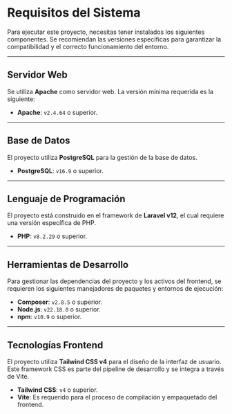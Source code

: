 # Requisitos del Sistema

Para ejecutar este proyecto, necesitas tener instalados los siguientes componentes. Se recomiendan las versiones específicas para garantizar la compatibilidad y el correcto funcionamiento del entorno.

---

## Servidor Web

Se utiliza **Apache** como servidor web. La versión mínima requerida es la siguiente:
* **Apache**: `v2.4.64` o superior.

---

## Base de Datos

El proyecto utiliza **PostgreSQL** para la gestión de la base de datos.
* **PostgreSQL**: `v16.9` o superior.

---

## Lenguaje de Programación

El proyecto está construido en el framework de **Laravel v12**, el cual requiere una versión específica de PHP.
* **PHP**: `v8.2.29` o superior.

---

## Herramientas de Desarrollo

Para gestionar las dependencias del proyecto y los activos del frontend, se requieren los siguientes manejadores de paquetes y entornos de ejecución:

* **Composer**: `v2.8.5` o superior.
* **Node.js**: `v22.18.0` o superior.
* **npm**: `v10.9` o superior.

---

## Tecnologías Frontend

El proyecto utiliza **Tailwind CSS v4** para el diseño de la interfaz de usuario. Este framework CSS es parte del pipeline de desarrollo y se integra a través de Vite.

* **Tailwind CSS**: `v4` o superior.
* **Vite**: Es requerido para el proceso de compilación y empaquetado del frontend.